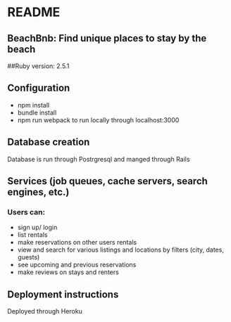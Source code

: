 # README
## BeachBnb: Find unique places to stay by the beach

##Ruby version: 2.5.1

## Configuration
* npm install
* bundle install
* npm run webpack to run locally through localhost:3000

## Database creation
Database is run through Postrgresql and manged through Rails

## Services (job queues, cache servers, search engines, etc.)
### Users can:

* sign up/ login 
* list rentals 
* make reservations on other users rentals 
* view and search for various listings and locations by filters (city, dates, guests)
* see upcoming and previous reservations
* make reviews on stays and renters

## Deployment instructions
Deployed through Heroku
